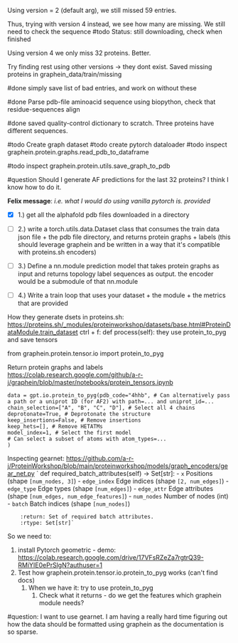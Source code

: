 Using version = 2 (default arg), we still missed 59 entries. 

Thus, trying with version 4 instead, we see how many are missing. We still need to check the sequence 
#todo Status: still downloading, check when finished

Using version 4 we only miss 32 proteins. Better.

Try finding rest using other versions -> they dont exist. Saved missing proteins in graphein_data/train/missing


#done simply save list of bad entries, and work on without these


#done Parse pdb-file aminoacid sequence using biopython, check that residue-sequences align

#done saved quality-control dictionary to scratch. Three proteins have different sequences. 

#todo Create graph dataset
#todo create pytorch dataloader 
#todo inspect graphein.protein.graphs.read_pdb_to_dataframe

#todo inspect graphein.protein.utils.save_graph_to_pdb


#question Should I generate AF predictions for the last 32 proteins? I think I know how to do it. 

**Felix message**: 
*i.e. what I would do using vanilla pytorch is.  provided*
- [x] 1.) get all the alphafold pdb files downloaded in a directory  
- [ ] 2.) write a torch.utils.data.Dataset class that consumes the train data json file + the pdb file directory, and returns protein graphs + labels (this should leverage graphein and be written in a way that it's compatible with proteins.sh encoders)  
- [ ] 3.) Define a nn.module prediction model that takes protein graphs as input and returns topology label sequences as output. the encoder would be a submodule of that nn.module  
- [ ] 4.) Write a train loop that uses your dataset + the module + the metrics that are provided




How they generate dsets in proteins.sh: 
https://proteins.sh/_modules/proteinworkshop/datasets/base.html#ProteinDataModule.train_dataset
ctrl + f: def process(self):
they use protein_to_pyg and save tensors 

from graphein.protein.tensor.io import protein_to_pyg


Return protein graphs and labels 
https://colab.research.google.com/github/a-r-j/graphein/blob/master/notebooks/protein_tensors.ipynb
~~~
data = gpt.io.protein_to_pyg(pdb_code="4hhb", # Can alternatively pass a path or a uniprot ID (for AF2) with path=... and uniprot_id=...
chain_selection=["A", "B", "C", "D"], # Select all 4 chains
deprotonate=True, # Deprotonate the structure
keep_insertions=False, # Remove insertions
keep_hets=[], # Remove HETATMs
model_index=1, # Select the first model
# Can select a subset of atoms with atom_types=...
)
~~~

Inspecting gearnet:  https://github.com/a-r-j/ProteinWorkshop/blob/main/proteinworkshop/models/graph_encoders/gear_net.py
`    def required_batch_attributes(self) -> Set[str]:
        - ``x`` Positions (shape ``[num_nodes, 3]``)
        - ``edge_index`` Edge indices (shape ``[2, num_edges]``)
        - ``edge_type`` Edge types (shape ``[num_edges]``)
        - ``edge_attr`` Edge attributes (shape ``[num_edges, num_edge_features]``)
        - ``num_nodes`` Number of nodes (int)
        - ``batch`` Batch indices (shape ``[num_nodes]``)

        :return: Set of required batch attributes.
        :rtype: Set[str]`

So we need to:
1. install Pytorch geometric - demo: https://colab.research.google.com/drive/17VFsRZeZa7rgtrQ39-RMiYIE0ePrSlgN?authuser=1
2. Test how graphein.protein.tensor.io.protein_to_pyg works (can't find docs)
	1. When we have it: try to use protein_to_pyg
		1. Check what it returns - do we get the features which graphein module needs? 

#question: I want to use gearnet. I am having a really hard time figuring out how the data should be formatted using graphein as the documentation is so sparse. 